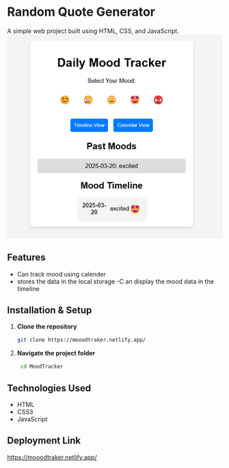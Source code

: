 # Random Quote Generator 


A simple web project built using HTML, CSS, and JavaScript.
![img alt](https://github.com/Uday0x/MoodTracker/blob/70c5ff1efe66d116b0d670263385379ac4157e5a/Screenshot%202025-03-20%20171000.png)




## Features 
- Can track mood using calender 
- stores the data in the local storage
-C an display the mood data in the timeline




## Installation & Setup

1. **Clone the repository**
   ```bash
   git clone https://mooodtraker.netlify.app/
2. **Navigate the project folder**
   ```bash
    cd MoodTracker
## Technologies Used
- HTML
- CSS3 
- JavaScript 

## Deployment Link
https://mooodtraker.netlify.app/
    
